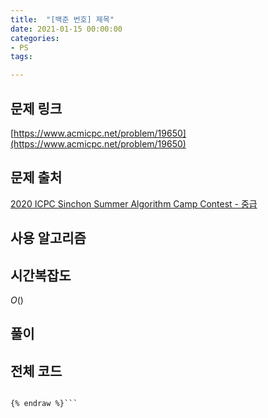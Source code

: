 ```yaml
---
title:  "[백준 번호] 제목"
date: 2021-01-15 00:00:00
categories: 
- PS
tags:

---
```


## 문제 링크

[https://www.acmicpc.net/problem/19650](https://www.acmicpc.net/problem/19650)

## 문제 출처

[2020 ICPC Sinchon Summer Algorithm Camp Contest - 중급](https://www.acmicpc.net/category/detail/2290)

## 사용 알고리즘




## 시간복잡도

$O()$

## 풀이



## 전체 코드

```cpp{% raw %}

{% endraw %}```
```